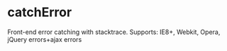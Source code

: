 # catchError
Front-end error catching with stacktrace. Supports: IE8+, Webkit, Opera, jQuery errors+ajax errors
